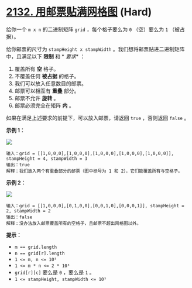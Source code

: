 # [2132. 用邮票贴满网格图][link] (Hard)

[link]: https://leetcode.cn/problems/stamping-the-grid/

给你一个 `m x n` 的二进制矩阵 `grid` ，每个格子要么为 `0` （空）要么为 `1` （被占据）。

给你邮票的尺寸为 `stampHeight x stampWidth` 。我们想将邮票贴进二进制矩阵中，且满足以下 **限制** 和 *
*要求** ：

1. 覆盖所有 **空** 格子。
2. 不覆盖任何 **被占据** 的格子。
3. 我们可以放入任意数目的邮票。
4. 邮票可以相互有 **重叠** 部分。
5. 邮票不允许 **旋转** 。
6. 邮票必须完全在矩阵 **内** 。

如果在满足上述要求的前提下，可以放入邮票，请返回 `true` ，否则返回 `false` 。

**示例 1：**

![](https://assets.leetcode.com/uploads/2021/11/03/ex1.png)

```
输入：grid = [[1,0,0,0],[1,0,0,0],[1,0,0,0],[1,0,0,0],[1,0,0,0]], stampHeight = 4, stampWidth = 3
输出：true
解释：我们放入两个有重叠部分的邮票（图中标号为 1 和 2），它们能覆盖所有与空格子。
```

**示例 2：**

![](https://assets.leetcode.com/uploads/2021/11/03/ex2.png)

```
输入：grid = [[1,0,0,0],[0,1,0,0],[0,0,1,0],[0,0,0,1]], stampHeight = 2, stampWidth = 2
输出：false
解释：没办法放入邮票覆盖所有的空格子，且邮票不超出网格图以外。
```

**提示：**

- `m == grid.length`
- `n == grid[r].length`
- `1 <= m, n <= 10⁵`
- `1 <= m * n <= 2 * 10⁵`
- `grid[r][c]` 要么是 `0` ，要么是 `1` 。
- `1 <= stampHeight, stampWidth <= 10⁵`

